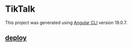 # TikTalk

This project was generated using [Angular CLI](https://github.com/angular/angular-cli) version 19.0.7.

## [deploy]()

